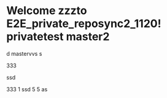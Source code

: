 # Welcome zzzto E2E_private_reposync2_1120!   privatetest  master2
 d
mastervvs
s

333

ssd

333
1
ssd
5
5
as

